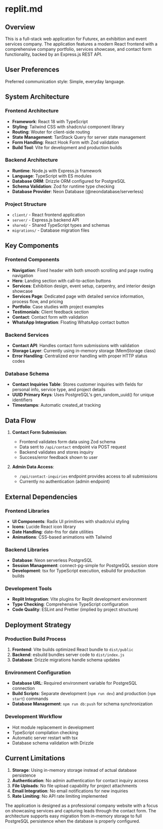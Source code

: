 # replit.md

## Overview

This is a full-stack web application for Futurex, an exhibition and event services company. The application features a modern React frontend with a comprehensive company portfolio, services showcase, and contact form functionality, backed by an Express.js REST API.

## User Preferences

Preferred communication style: Simple, everyday language.

## System Architecture

### Frontend Architecture
- **Framework**: React 18 with TypeScript
- **Styling**: Tailwind CSS with shadcn/ui component library
- **Routing**: Wouter for client-side routing
- **State Management**: TanStack Query for server state management
- **Form Handling**: React Hook Form with Zod validation
- **Build Tool**: Vite for development and production builds

### Backend Architecture
- **Runtime**: Node.js with Express.js framework
- **Language**: TypeScript with ES modules
- **Database ORM**: Drizzle ORM configured for PostgreSQL
- **Schema Validation**: Zod for runtime type checking
- **Database Provider**: Neon Database (@neondatabase/serverless)

### Project Structure
- `client/` - React frontend application
- `server/` - Express.js backend API
- `shared/` - Shared TypeScript types and schemas
- `migrations/` - Database migration files

## Key Components

### Frontend Components
- **Navigation**: Fixed header with both smooth scrolling and page routing navigation
- **Hero**: Landing section with call-to-action buttons
- **Services**: Exhibition design, event setup, carpentry, and interior design showcase
- **Services Page**: Dedicated page with detailed service information, process flow, and pricing
- **Portfolio**: Case studies with project examples
- **Testimonials**: Client feedback section
- **Contact**: Contact form with validation
- **WhatsApp Integration**: Floating WhatsApp contact button

### Backend Services
- **Contact API**: Handles contact form submissions with validation
- **Storage Layer**: Currently using in-memory storage (MemStorage class)
- **Error Handling**: Centralized error handling with proper HTTP status codes

### Database Schema
- **Contact Inquiries Table**: Stores customer inquiries with fields for personal info, service type, and project details
- **UUID Primary Keys**: Uses PostgreSQL's gen_random_uuid() for unique identifiers
- **Timestamps**: Automatic created_at tracking

## Data Flow

1. **Contact Form Submission**:
   - Frontend validates form data using Zod schema
   - Data sent to `/api/contact` endpoint via POST request
   - Backend validates and stores inquiry
   - Success/error feedback shown to user

2. **Admin Data Access**:
   - `/api/contact-inquiries` endpoint provides access to all submissions
   - Currently no authentication (admin endpoint)

## External Dependencies

### Frontend Libraries
- **UI Components**: Radix UI primitives with shadcn/ui styling
- **Icons**: Lucide React icon library
- **Date Handling**: date-fns for date utilities
- **Animations**: CSS-based animations with Tailwind

### Backend Libraries
- **Database**: Neon serverless PostgreSQL
- **Session Management**: connect-pg-simple for PostgreSQL session store
- **Development**: tsx for TypeScript execution, esbuild for production builds

### Development Tools
- **Replit Integration**: Vite plugins for Replit development environment
- **Type Checking**: Comprehensive TypeScript configuration
- **Code Quality**: ESLint and Prettier (implied by project structure)

## Deployment Strategy

### Production Build Process
1. **Frontend**: Vite builds optimized React bundle to `dist/public`
2. **Backend**: esbuild bundles server code to `dist/index.js`
3. **Database**: Drizzle migrations handle schema updates

### Environment Configuration
- **Database URL**: Required environment variable for PostgreSQL connection
- **Build Scripts**: Separate development (`npm run dev`) and production (`npm start`) commands
- **Database Management**: `npm run db:push` for schema synchronization

### Development Workflow
- Hot module replacement in development
- TypeScript compilation checking
- Automatic server restart with tsx
- Database schema validation with Drizzle

## Current Limitations

1. **Storage**: Using in-memory storage instead of actual database persistence
2. **Authentication**: No admin authentication for contact inquiry access
3. **File Uploads**: No file upload capability for project attachments
4. **Email Integration**: No email notifications for new inquiries
5. **Rate Limiting**: No API rate limiting implemented

The application is designed as a professional company website with a focus on showcasing services and capturing leads through the contact form. The architecture supports easy migration from in-memory storage to full PostgreSQL persistence when the database is properly configured.